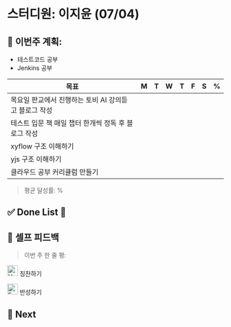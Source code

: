 # 스터디원: 이지윤 (07/04)

## 🚀 이번주 계획:
- 테스트코드 공부
- Jenkins 공부

| 목표              | M   | T   | W   | T   | F   | S   | %   |
| ----------------- | --- | --- | --- | --- | --- | --- | --- |
| 목요일 판교에서 진행하는 토비 AI 강의듣고 블로그 작성 |   |     |     |     |     |     |   |
| 테스트 입문 책 매일 챕터 한개씩 정독 후 블로그 작성 |   |     |     |     |     |     |   |
| xyflow 구조 이해하기 |   |     |     |     |     |     |   |
| yjs 구조 이해하기 |   |     |     |     |     |     |   |
| 클라우드 공부 커리큘럼 만들기 |   |     |     |     |     |     |   |

> 평균 달성률: % <br>

## ✅ Done List 🌸

## 🎉 셀프 피드백
> 이번 주 한 줄 평:


<img src="https://raw.githubusercontent.com/Tarikul-Islam-Anik/Animated-Fluent-Emojis/master/Emojis/Smilies/Hugging%20Face.png" alt="Hugging Face" width="25" height="25"> 칭찬하기 </img>

<img src="https://raw.githubusercontent.com/Tarikul-Islam-Anik/Animated-Fluent-Emojis/master/Emojis/Smilies/Face%20with%20Monocle.png" alt="Face with Monocle" width="25" height="25"> 반성하기</img>


## 🌱 Next

